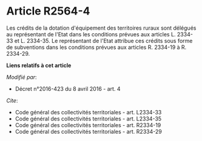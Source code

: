 # Article R2564-4

Les crédits de la dotation d'équipement des territoires ruraux sont délégués au représentant de l'Etat dans les conditions
prévues aux articles L. 2334-33 et L. 2334-35. Le représentant de l'Etat attribue ces crédits sous forme de subventions dans
les conditions prévues aux articles R. 2334-19 à R. 2334-29.

**Liens relatifs à cet article**

_Modifié par_:

  - Décret n°2016-423 du 8 avril 2016 - art. 4

_Cite_:

  - Code général des collectivités territoriales - art. L2334-33
  - Code général des collectivités territoriales - art. L2334-35
  - Code général des collectivités territoriales - art. R2334-19
  - Code général des collectivités territoriales - art. R2334-29
